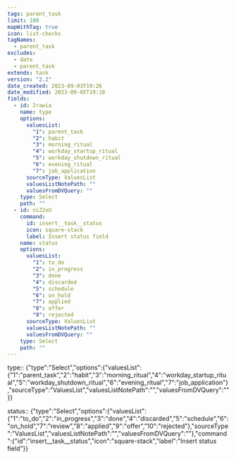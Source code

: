 ```yaml
---
tags: parent_task
limit: 100
mapWithTag: true
icon: list-checks
tagNames:
  - parent_task
excludes:
  - date
  - parent_task
extends: task
version: "2.2"
date_created: 2023-09-03T19:26
date_modified: 2023-09-05T19:18
fields:
  - id: 2rawia
    name: type
    options:
      valuesList:
        "1": parent_task
        "2": habit
        "3": morning_ritual
        "4": workday_startup_ritual
        "5": workday_shutdown_ritual
        "6": evening_ritual
        "7": job_application
      sourceType: ValuesList
      valuesListNotePath: ""
      valuesFromDVQuery: ""
    type: Select
    path: ""
  - id: niZ2xU
    command:
      id: insert__task__status
      icon: square-stack
      label: Insert status field
    name: status
    options:
      valuesList:
        "1": to_do
        "2": in_progress
        "3": done
        "4": discarded
        "5": schedule
        "6": on_hold
        "7": applied
        "8": offer
        "9": rejected
      sourceType: ValuesList
      valuesListNotePath: ""
      valuesFromDVQuery: ""
    type: Select
    path: ""
---
```


type:: {"type":"Select","options":{"valuesList":{"1":"parent_task","2":"habit","3":"morning_ritual","4":"workday_startup_ritual","5":"workday_shutdown_ritual","6":"evening_ritual","7":"job_application"},"sourceType":"ValuesList","valuesListNotePath":"","valuesFromDVQuery":""}}

status:: {"type":"Select","options":{"valuesList":{"1":"to_do","2":"in_progress","3":"done","4":"discarded","5":"schedule","6":"on_hold","7":"review","8":"applied","9":"offer","10":"rejected"},"sourceType":"ValuesList","valuesListNotePath":"","valuesFromDVQuery":""},"command":{"id":"insert__task__status","icon":"square-stack","label":"Insert status field"}}
